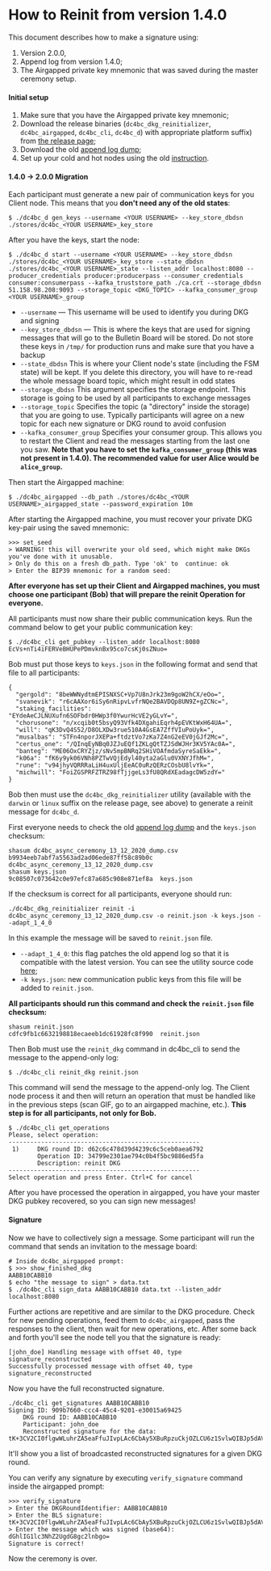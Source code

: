  # How to Reinit from version 1.4.0

This document describes how to make a signature using:
1. Version 2.0.0,
2. Append log from version 1.4.0;
3. The Airgapped private key mnemonic that was saved during the master ceremony setup.

#### Initial setup

1. Make sure that you have the Airgapped private key mnemonic;
2. Download the release binaries (`dc4bc_dkg_reinitializer`, `dc4bc_airgapped`, `dc4bc_cli`, `dc4bc_d`) with appropriate platform suffix) from [the release page](https://github.com/lidofinance/dc4bc/releases/tag/2.0.0);
3. Download the old [append log dump](https://github.com/lidofinance/dc4bc/releases/download/2.0.0/dc4bc_async_ceremony_13_12_2020_dump.csv);
4. Set up your cold and hot nodes using the old [instruction](https://github.com/lidofinance/dc4bc/blob/master/HowTo.md#setting-up-hot-and-airapped-nodes).

#### 1.4.0 -> 2.0.0 Migration

Each participant must generate a new pair of communication keys for you Client node. This means that you **don't need any of the old states**:
```
$ ./dc4bc_d gen_keys --username <YOUR USERNAME> --key_store_dbdsn ./stores/dc4bc_<YOUR USERNAME>_key_store
```
After you have the keys, start the node:
```
$ ./dc4bc_d start --username <YOUR USERNAME> --key_store_dbdsn ./stores/dc4bc_<YOUR USERNAME>_key_store --state_dbdsn ./stores/dc4bc_<YOUR USERNAME>_state --listen_addr localhost:8080 --producer_credentials producer:producerpass --consumer_credentials consumer:consumerpass --kafka_truststore_path ./ca.crt --storage_dbdsn 51.158.98.208:9093 --storage_topic <DKG_TOPIC> --kafka_consumer_group <YOUR USERNAME>_group
```
* `--username` — This username will be used to identify you during DKG and signing
* `--key_store_dbdsn` — This is where the keys that are used for signing messages that will go to the Bulletin Board will be stored. Do not store these keys in `/tmp/` for production runs and make sure that you have a backup
* `--state_dbdsn` This is where your Client node's state (including the FSM state) will be kept. If you delete this directory, you will have to re-read the whole message board topic, which might result in odd states
* `--storage_dbdsn` This argument specifies the storage endpoint. This storage is going to be used by all participants to exchange messages
* `--storage_topic` Specifies the topic (a "directory" inside the storage) that you are going to use. Typically participants will agree on a new topic for each new signature or DKG round to avoid confusion
* `--kafka_consumer_group` Specifies your consumer group. This allows you to restart the Client and read the messages starting from the last one you saw.
**Note that you have to set the `kafka_consumer_group` (this was not present in 1.4.0). The recommended value for user Alice would be `alice_group`.**

Then start the Airgapped machine:
```
$ ./dc4bc_airgapped --db_path ./stores/dc4bc_<YOUR USERNAME>_airgapped_state --password_expiration 10m
```
After starting the Airgapped machine, you must recover your private DKG key-pair using the saved mnemonic:

```shell
>>> set_seed
> WARNING! this will overwrite your old seed, which might make DKGs you've done with it unusable.
> Only do this on a fresh db_path. Type 'ok' to  continue: ok
> Enter the BIP39 mnemonic for a random seed:
```

**After everyone has set up their Client and Airgapped machines, you must choose one participant (Bob) that will prepare the reinit Operation for everyone.**

All participants must now share their public communication keys. Run the command below to get your public communication key:
```
$ ./dc4bc_cli get_pubkey --listen_addr localhost:8080
EcVs+nTi4iFERVeBHUPePDmvknBx95co7csKj0sZNuo=
```
Bob must put those keys to `keys.json` in the following format and send that file to all participants:
```
{
  "gergold": "8beWWNydtmEPISNXSC+Vp7U8nJrk23m9goW2hCX/eOo=",
  "svanevik": "r6cAAXor6iSy6nRipvLvfrNQe2BAVDQp8UN9Z+gZCNc=",
  "staking_facilities": "EYdeAeCJLNUXufn6SOFbdr0HWp3f0YwurHcVE2yGLvY=",
  "chorusone": "n/xcqib0t5bsyQ93Vfk4DXgahiEqrh4pEVKtWxH64UA=",
  "will": "qK3DvQ4S52/D8OLXDw3rue510A4GsEA7ZffVIuPoUyk=",
  "musalbas": "STFn4nporJXEPa+ftdztVo7zKa7Z4nG2eEV0jGJf2Mc=",
  "certus_one": "/QInqEyNBq0JZJuEQf1ZKLgQtTZJSdWJHr3KV5YAc0A=",
  "banteg": "ME06OxCRYZjz/sNv5mpBNRq2SHiVOAfmdaSyreSaEkk=",
  "k06a": "fK6y9yk06VNh8PZTwVQjEdyl40yta2aGlu0VXNYJfhM=",
  "rune": "v94jhyVQRRRaLiH4uxUljEeAC0uRzQERzCOsbU8lvYk=",
  "michwill": "FoiZGSPRFZTRZ98fTjjgeLs3fU8QRdXEadagcDW5zdY="
}
```

Bob then must use the ```dc4bc_dkg_reinitializer``` utility (available with the `darwin` or `linux` suffix on the release page, see above) to generate a reinit message for `dc4bc_d`.

First everyone needs to check the old [append log dump](https://github.com/lidofinance/dc4bc/releases/download/2.0.0/dc4bc_async_ceremony_13_12_2020_dump.csv) and the `keys.json` checksum:
```
shasum dc4bc_async_ceremony_13_12_2020_dump.csv
b9934eeb7abf7a5563ad2ad06ede87ff58c89b0c  dc4bc_async_ceremony_13_12_2020_dump.csv
shasum keys.json
9c08507c073642c0e97efc87a685c908e871ef8a  keys.json
```
If the checksum is correct for all participants, everyone should run:
```shell
./dc4bc_dkg_reinitializer reinit -i dc4bc_async_ceremony_13_12_2020_dump.csv -o reinit.json -k keys.json --adapt_1_4_0
```
In this example the message will be saved to ```reinit.json``` file.
* `--adapt_1_4_0`: this flag patches the old append log so that it is compatible with the latest version. You can see the utility source code [here](https://github.com/lidofinance/dc4bc/blob/eb72f74e25d910fc70c4a77158fed07435d48d7c/client/client.go#L679);
* `-k keys.json`: new communication public keys from this file will be added to `reinit.json`.

**All participants should run this command and check the `reinit.json` file checksum:**
```
shasum reinit.json
cdfc9fb1c6632198818ecaeeb1dc61928fc8f990  reinit.json
```
Then Bob must use the ```reinit_dkg``` command in dc4bc_cli to send the message to the append-only log:
```shell
$ ./dc4bc_cli reinit_dkg reinit.json
```
This command will send the message to the append-only log. The Client node process it and then will return an operation that must be handled like in the previous steps (scan GIF, go to an airgapped machine, etc.). **This step is for all participants, not only for Bob.**

```
$ ./dc4bc_cli get_operations
Please, select operation:
-----------------------------------------------------
 1)		DKG round ID: d62c6c478d39d4239c6c5ceb0aea6792
		Operation ID: 34799e2301ae794c0b4f5bc9886ed5fa
		Description: reinit DKG
-----------------------------------------------------
Select operation and press Enter. Ctrl+C for cancel
```

After you have processed the operation in airgapped, you have your master DKG pubkey recovered, so you can sign new messages!

#### Signature

Now we have to collectively sign a message. Some participant will run the command that sends an invitation to the message board:

```
# Inside dc4bc_airgapped prompt:
$ >>> show_finished_dkg
AABB10CABB10
$ echo "the message to sign" > data.txt
$ ./dc4bc_cli sign_data AABB10CABB10 data.txt --listen_addr localhost:8080
```
Further actions are repetitive and are similar to the DKG procedure. Check for new pending operations, feed them to `dc4bc_airgapped`, pass the responses to the client, then wait for new operations, etc. After some back and forth you'll see the node tell you that the signature is ready:
```
[john_doe] Handling message with offset 40, type signature_reconstructed
Successfully processed message with offset 40, type signature_reconstructed
```

Now you have the full reconstructed signature.
```
./dc4bc_cli get_signatures AABB10CABB10
Signing ID: 909b7660-ccc4-45c4-9201-e30015a69425
	DKG round ID: AABB10CABB10
	Participant: john_doe
	Reconstructed signature for the data: tK+3CV2CI0flgwWLuhrZA5eaFfuJIvpLAc6CbAy5XBuRpzuCkjOZLCU6z1SvlwQIBJp5dAVa2rtbSy1jl98YtidujVWeUDNUz+kRl2C1C1BeLG5JvzQxhgr2dDxq0thu
```
It'll show you a list of broadcasted reconstructed signatures for a given DKG round.

You can verify any signature by executing `verify_signature` command inside the airgapped prompt:
```
>>> verify_signature
> Enter the DKGRoundIdentifier: AABB10CABB10
> Enter the BLS signature: tK+3CV2CI0flgwWLuhrZA5eaFfuJIvpLAc6CbAy5XBuRpzuCkjOZLCU6z1SvlwQIBJp5dAVa2rtbSy1jl98YtidujVWeUDNUz+kRl2C1C1BeLG5JvzQxhgr2dDxq0thu
> Enter the message which was signed (base64): dGhlIG1lc3NhZ2UgdG8gc2lnbgo=
Signature is correct!
```

Now the ceremony is  over. 
